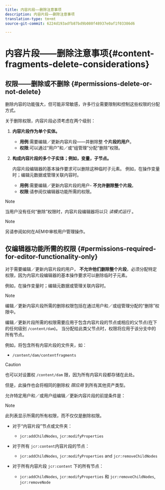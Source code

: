 ```yaml
---
title: 内容片段——删除注意事项
description: 内容片段——删除注意事项
translation-type: tm+mt
source-git-commit: 6224d193adfb87bd9b080f48937e0af1f03386d6

---
```



# 内容片段——删除注意事项{#content-fragments-delete-considerations}

## 权限——删除或不删除 {#permissions-delete-or-not-delete}

删除内容的功能强大，但可能非常敏感，许多行业需要限制和控制这些权限的分配方式。

关于删除权限，内容片段必须考虑在两个级别：

1. **内容片段作为单个实体。**

   * **用例**:需要编辑／更新内容片段——并删除整 **个片段的用户**。
   * **权限**:可以通过“用户”和／或“组管理”分配“删除”权限。 <!-- The [Delete](/help/sites-administering/security.md#actions) permission can be [assigned through User and/or Group Management](/help/sites-administering/security.md#managing-permissions). -->

2. **构成内容片段的多个子实体；例如，变量，子节点。**

   内容片段编辑器的基本操作要求可以删除这种临时子元素。 例如，在操作变量时；编辑元数据或管理关联内容时。

   * **用例**:需要编辑／更新内容片段的用户- **不允许删除整个片段**。
   * **权限**:请参阅仅编辑器功能所需的权限。 <!-- See [Permissions Required for Editor Functionality Only](/help/assets/content-fragments-delete.md#permissions-required-for-editor-functionality-only). -->

>[!NOTE]
>
>当用户没有任何“删除”权限时，内容片段编辑器将以只 *读模式运行* 。 <!-- When a user does not have any [Delete](/help/sites-administering/security.md#actions) permissions, the Content Fragment editor operates in *read-only* mode. -->

>[!NOTE]
>
>另请参阅如何在AEM中审核用户管理操作。 <!-- See also [How to Audit User Management Operations in AEM](/help/sites-administering/audit-user-management-operations.md). -->

## 仅编辑器功能所需的权限 {#permissions-required-for-editor-functionality-only}

对于需要编辑／更新内容片段的用户， **不允许他们删除整个片段**，必须分配特定权限，因为内容片段编辑器的基本操作要求可以删除临时子元素。

例如，在操作变量时；编辑元数据或管理关联内容时。

>[!NOTE]
>
>编辑／更新内容片段所需的删除权限包括在通过用户和／或组管理分配的“删除”权限中。 <!-- The delete permissions, required to edit/update a Content Fragment, are included in the Delete permission [assigned through User and/or Group Management](/help/sites-administering/security.md#managing-permissions). -->

编辑／更新片段所需的权限需要应用于包含内容片段的节点或相应的父节点(在下的任何级别 `/content/dam`)。 当分配给此类父节点时，权限将应用于该分支中的所有节点。

例如，将包含所有内容片段的文件夹，如：

* `/content/dam/contentfragments`

>[!CAUTION]
>
>也可以对设置权 `/content/dam` 限，因为所有内容片段都存储在此处。
>
>但是，此操作也会将相同的删除权 *限应用* 到所有其他资产类型。

允许特定用户和／或用户组编辑／更新内容片段的前提条件是：

>[!NOTE]
>
>此列表显示所需的所有权限，而不仅仅是删除权限。

* 对于“内容片段”节点或文件夹：

   * `jcr:addChildNodes`, `jcr:modifyProperties`

* 对于所有 `jcr:content`内容片段的节点：

   * `jcr:addChildNodes`, `jcr:modifyProperties` and `jcr:removeChildNodes`

* 对于所有内容片段 `jcr:content` 下的所有节点：

   * `jcr:addChildNodes`, `jcr:modifyProperties` 和 `jcr:removeChildNodes`, `jcr:removeNode`

<!-- There is no CRXDE Lite -->

<!--
These `remove` privileges must be [administered using Access Control Lists, within CRXDE Lite](/help/sites-administering/user-group-ac-admin.md#access-right-management). 

The `add` and `modify` privileges can also be administered in CRXDE Lite, or using the User Management console.

For example, the definition of the `remove` privileges for a group `content-authors-no-delete`:

![cf-delete-03](assets/cf-delete-03.png)
-->
